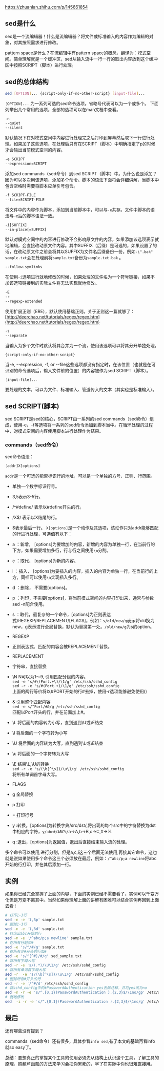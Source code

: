 https://zhuanlan.zhihu.com/p/145661854
## sed是什么

sed是一个流编辑器！什么是流编辑器？将文件或标准输入的内容作为编辑的对象，对其按照需求进行修改。

pattern space是什么？在流编辑中有pattern space的概念，翻译为：模式空间。简单理解就是一个缓冲区，sed从输入流中一行一行的取出内容放到这个缓冲区中按照SCRIPT（脚本）进行处理。

## sed的总体结构
```sh
sed [OPTION]... {script-only-if-no-other-script} [input-file]...
```
 `[OPTION]...`
为一系列可选的sed命令选项，省略号代表可以为一个或多个。
下面列举出几个常用的选项，全部的选项可以在man文档中查看。

```sh
-n
--quiet
--silent
```

默认情况下在对模式空间中内容进行处理完之后打印到屏幕然后取下一行进行处理。如果加了这些选项，在处理后只有在SCRIPT（脚本）中明确指定了p的时候才会输出当前模式空间的内容。

```sh
-e SCRIPT
--expression=SCRIPT
```

添加sed commands（sed命令）到sed SCRIPT（脚本）中。为什么说是添加？因为可以多次用该选项，添加多个命令。脚本的语法下面将会详细讲解，当脚本中包含空格时需要将脚本应单引号包含。

```sh
-f SCRIPT-FILE
--file=SCRIPT-FILE
```

将文件中的内容作为脚本，添加到当前脚本中，可以与`-e`共存。文件中脚本的语法与-e后的脚本语法一致。

```sh
-i[SUFFIX]
--in-place[=SUFFIX]
```

默认对模式空间中的内容进行修改不会影响原文件的内容，如果添加该选项表示就地编辑，会直接改动原文件内容。其中SUFFIX（后缀）是可选的，如果设置了的话，在改动原文件之前会将其以SUFFIX为文件名后缀备份一份。例如`-i".bak" sample.txt`会在处理前将`sample.txt`备份为`sample.txt.bak` 。

```sh
--follow-symlinks
```

在使用`-i`选项进行就地修改的时候，如果处理的文件名为一个符号链接，如果不加该选项链接到的实际文件将无法实现就地修改。

```sh
-E
-r
--regexp-extended
```

使用扩展正则（ERE），默认使用基础正则。关于正则这一篇就够了：[http://deerchao.net/tutorials/regex/regex.htm](http://deerchao.net/tutorials/regex/regex.htm)

```sh
-s
--separate
```

当输入为多个文件时默认将其合并为一个流，使用该选项可以将其分开单独处理。

`{script-only-if-no-other-script}`

当-e, --expression, -f, or --file这些选项都没有指定时，在该位置（也就是在可识别的命令选项后，输入文件前的位置）的内容被作为sed SCRIPT（脚本）。

 `[input-file]...`

要处理的文本，可以为文件、标准输入、管道传入的文本（其实也是标准输入）。

## sed SCRIPT(脚本)

sed SCRIPT是sed的核心，SCRIPT由一系列的sed commands（sed命令）组成，使用-e，-f等选项将一系列的sed命令添加到脚本当中。在循环处理的过程中，对模式空间的内容使用脚本进行处理作为结果。
### commands（sed命令）
sed命令语法：
```sh
[addr]X[options]
```
`addr`是一个可选的能否标识行的地址，可以是一个单独的方号、正则、行范围。
-   单独一个数字标识行号。
-   3,5表示3-5行。
-   /^#define/ 表示以#define开头的行。
-   /X$/ 表示以X结尾的行。
-   $表示最后一行。
`X[options]`是一个动作及其选项，该动作只对addr能够匹配的行进行处理，可选值有以下：

-   a ：新增， [options]为要增加的内容，新增的内容为单独一行，在当前行的下方，如果需要增加多行，行与行之间使用`\n`分割。
-   c ：取代， [options]为新的内容。
-   i ：插入， [options]为要插入的内容，插入的内容为单独一行，在当前行的上方，同样可以使用`\n`实现插入多行。
-   d ：删除， 不需要[options]。
-   p ：列印，不需要[options]，将当前模式空间的内容打印出来，通常与参数 sed -n配合使用。
-   s ：取代，最复杂的一个命令，[options]为正则表达式/REGEXP/REPLACEMENT/[FLAGS]，例如：`s/old/new/g`表示将old换为new，g表示进行全局替换，默认为替换第一处。`/old/new/g`为s的option。  
-   REGEXP
-   正则表达式，匹配的内容会被REPLACEMENT替换。
-   REPLACEMENT  
-   字符串，直接替换
-   \N N可以为1～9, 引用匹配分组的内容。  
    `sed -e 's/#\(Port.+\)/\1/g' /etc/ssh/sshd_config`  
    `sed -r -e 's/#(Port.+)/\1/g' /etc/ssh/sshd_config`  
    上面的两行等价将以#PORT开始的行#去掉，使用-r选项能够避免使用\(\)  
-   & 引用整个匹配内容  
    `sed -e s/^Port/#&/g /etc/ssh/sshd_config`  
    匹配以Port开头的行，并在前面加上#。
-   \L 将后面的内容转为小写，直到遇到\U或\E结束
-   \l 将后面的一个字符转为小写
-   \U 将后面的内容转为大写，直到遇到\L或\E结束
-   \u 将后面的一个字符转为大写
-   \E 结束\L,\U的转换  
    `sed -r -e 's/(\b[^\s])/\u\1/g' /etc/ssh/sshd_config`  
    将所有单词首字母大写。  
    

-   FLAGS  
    

-   g 全局替换
-   p 打印
-   = 打印行号

  

-   y :转换，[options]为转换字典/src/dst/,将出现的每个src中的字符替换为dst中相应的字符，`y/abc#/ABC%/`a->A,b->B,c->C,#->%  
    
-   q :退出，[options]为返回值，退出后直接结束输入流的处理。

多个命令可以使用;进行分割，但是a,c,i这三个后面无法使用;再接其它命令，这也就是说如果使用多个命令这三个必须放在最后，例如：`/^abc/p;a newline`将abc开始的行打印，并在其后添加一行。

## 实例

如果你已经完全掌握了上面的内容，下面的实例已经不需要看了，实例可以千变万化但是万变不离其中。当然如果你理解上面的讲解有困难可以结合实例再回到上面去看！

```sh
# 打印1-3行
sed -n -e '1,3p' sample.txt
# 删除1-3行
sed -n -e '1,3d' sample.txt
# 打印出abc开始的行
sed -n -e '/^abc/p;a newline' sample.txt
# 在所有行前加#
sed -e 's/^/#/g' sample.txt
# 在所有非#开头的行加#
sed -e 's/^[^#]/#/g' sed_sample.txt
# 将所有字母大写
sed -r -e 's/(.*)/\U\1/g' /etc/ssh/sshd_config
# 将所有单词首字母大写
sed -r  -e 's/(\b[^\s])/\u\1/g' /etc/ssh/sshd_config
# 删除所有#开头的行
sed -r -e '/^#/d' /etc/ssh/sshd_config
# 将sshd_config中的#PasswordAuthentication yes去除注释，并将yes改为no
sed -n -r -e 's/^.{0,1}(PasswordAuthentication ).{2,3}$/\1no/gp' /etc/ssh/sshd_config
# 就地修改
sed  -i -r -e 's/^.{0,1}(PasswordAuthentication ).{2,3}$/\1no/g' /etc/ssh/sshd_config
```

## 最后

还有哪些没有提到？

commands（sed命令）还有很多，具体参看`info sed`,有了本文的基础再看info就so easy了。

总结：要想真正的掌握某个工具的使用必须先从结构上认识这个工具，了解工具的原理，照葫芦画瓢的方法来学习会把你累死的，学了在实际中你也很难直接用。